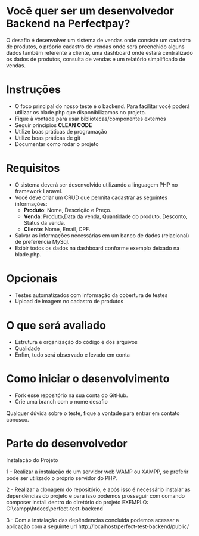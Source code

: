  # Você quer ser um desenvolvedor Backend na Perfectpay? 
 O desafio é desenvolver um sistema de vendas onde consiste um cadastro de produtos, o próprio cadastro de vendas onde será preenchido alguns dados também referente a cliente, uma dashboard onde estará
centralizado os dados de produtos, consulta de vendas e um relatório simplificado de vendas.
 
 # Instruções
 - O foco principal do nosso teste é o backend. Para facilitar você poderá utilizar os blade.php que disponibilizamos no projeto.
 - Fique à vontade para usar bibliotecas/componentes externos
 - Seguir princípios **CLEAN CODE** 
 - Utilize boas práticas de programação
 - Utilize boas práticas de git
 - Documentar como rodar o projeto
 
 # Requisitos
 - O sistema deverá ser desenvolvido utilizando a linguagem PHP no framework Laravel.
 - Você deve criar um CRUD que permita cadastrar as seguintes informações:
 	- **Produto**: Nome, Descrição e Preço.
 	- **Venda**: Produto,Data da venda, Quantidade do produto, Desconto, Status da venda.
	- **Cliente**: Nome, Email, CPF.
 - Salvar as informações necessárias em um banco de dados (relacional) de preferência MySql.
 - Exibir todos os dados na dashboard conforme exemplo deixado na blade.php.

 
 # Opcionais
 - Testes automatizados com informação da cobertura de testes
 - Upload de imagem no cadastro de produtos
 
 # O que será avaliado
 - Estrutura e organização do código e dos arquivos
 - Qualidade
 - Enfim, tudo será observado e levado em conta
 
 # Como iniciar o desenvolvimento
 - Fork esse repositório na sua conta do GitHub.
 - Crie uma branch com o nome desafio
 
 Qualquer dúvida sobre o teste, fique a vontade para entrar em contato conosco.

# Parte do desenvolvedor
 
 Instalação do Projeto

1 - Realizar a instalação de um servidor web WAMP ou XAMPP, se preferir pode ser utilizado o próprio servidor do PHP.

2 - Realizar a clonagem do repositório, e após isso é necessário instalar as dependências do projeto e para isso podemos prosseguir com comando composer install dentro do diretório do projeto EXEMPLO: C:\xampp\htdocs\perfect-test-backend

3 - Com a instalação das depêndencias concluída podemos acessar a aplicação com a seguinte url http://localhost/perfect-test-backend/public/
